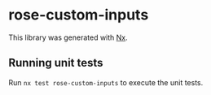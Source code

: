 # rose-custom-inputs

This library was generated with [Nx](https://nx.dev).

## Running unit tests

Run `nx test rose-custom-inputs` to execute the unit tests.
